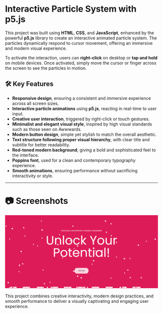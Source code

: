 #  Interactive Particle System with p5.js

This project was built using **HTML**, **CSS**, and **JavaScript**, enhanced by the powerful **p5.js** library to create an interactive animated particle system. The particles 
dynamically respond to cursor movement, offering an immersive and modern visual experience.

To activate the interaction, users can **right-click** on desktop or **tap and hold** on mobile devices. Once activated, simply move the cursor or finger across the screen to 
see the particles in motion.

## 🛠️ Key Features

- **Responsive design**, ensuring a consistent and immersive experience across all screen sizes.
- **Interactive particle animations** using **p5.js**, reacting in real-time to user input.
- **Creative user interaction**, triggered by right-click or touch gestures.
- **Minimalist and elegant visual style**, inspired by high visual standards such as those seen on Awwwards.
- **Modern button design**, simple yet stylish to match the overall aesthetic.
- **Text structure following proper visual hierarchy**, with clear title and subtitle for better readability.
- **Red-toned modern background**, giving a bold and sophisticated feel to the interface.
- **Poppins font**, used for a clean and contemporary typography experience.
- **Smooth animations**, ensuring performance without sacrificing interactivity or style.

---

# 📷 Screenshots
![Screenshot](./screenshot/img1.PNG)

This project combines creative interactivity, modern design practices, and smooth performance to deliver a visually captivating and engaging user experience.
